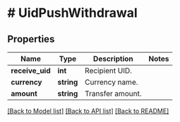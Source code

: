 # # UidPushWithdrawal

## Properties

Name | Type | Description | Notes
------------ | ------------- | ------------- | -------------
**receive_uid** | **int** | Recipient UID. | 
**currency** | **string** | Currency name. | 
**amount** | **string** | Transfer amount. | 

[[Back to Model list]](../../README.md#documentation-for-models) [[Back to API list]](../../README.md#documentation-for-api-endpoints) [[Back to README]](../../README.md)
